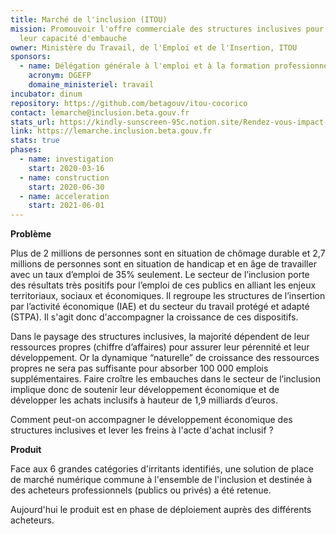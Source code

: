 ```yaml
---
title: Marché de l'inclusion (ITOU)
mission: Promouvoir l'offre commerciale des structures inclusives pour accroître
  leur capacité d'embauche
owner: Ministère du Travail, de l'Emploi et de l'Insertion, ITOU
sponsors:
  - name: Délégation générale à l'emploi et à la formation professionnelle
    acronym: DGEFP
    domaine_ministeriel: travail
incubator: dinum
repository: https://github.com/betagouv/itou-cocorico
contact: lemarche@inclusion.beta.gouv.fr
stats_url: https://kindly-sunscreen-95c.notion.site/Rendez-vous-impact-bed6ed047b69443db46145baca3635d0
link: https://lemarche.inclusion.beta.gouv.fr
stats: true
phases:
  - name: investigation
    start: 2020-03-16
  - name: construction
    start: 2020-06-30
  - name: acceleration
    start: 2021-06-01
---
```

**Problème**

Plus de 2 millions de personnes sont en situation de chômage durable et 2,7 millions de personnes sont en situation de handicap et en âge de travailler avec un taux d’emploi de 35% seulement. Le secteur de l’inclusion porte des résultats très positifs pour l’emploi de ces publics en alliant les enjeux territoriaux, sociaux et économiques. Il regroupe les structures de l’insertion par l’activité économique (IAE) et du secteur du travail protégé et adapté (STPA). Il s'agit donc d'accompagner la croissance de ces dispositifs.

Dans le paysage des structures inclusives, la majorité dépendent de leur ressources propres (chiffre d’affaires) pour assurer leur pérennité et leur développement. Or la dynamique “naturelle” de croissance des ressources propres ne sera pas suffisante pour absorber 100 000 emplois supplémentaires. Faire croître les embauches dans le secteur de l’inclusion implique donc de soutenir leur développement économique et de développer les achats inclusifs à hauteur de 1,9 milliards d’euros. 

Comment peut-on accompagner le développement économique des structures inclusives et lever les freins à l'acte d'achat inclusif ?

**Produit**

Face aux 6 grandes catégories d'irritants identifiés, une solution de place de marché numérique commune à l'ensemble de l'inclusion et destinée à des acheteurs professionnels (publics ou privés) a été retenue.

Aujourd'hui le produit est en phase de déploiement auprès des différents acheteurs.